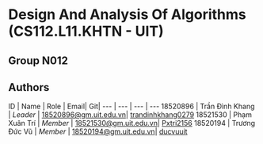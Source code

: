 # Design And Analysis Of Algorithms (CS112.L11.KHTN - UIT)
## Group N012
## Authors
ID | Name | Role | Email| Git|
--- | --- | --- | ---
18520896 | Trần Đình Khang | *Leader* | 18520896@gm.uit.edu.vn| [trandinhkhang0279](https://github.com/trandinhkhang0279)
18521530 | Phạm Xuân Trí | *Member* | 18521530@gm.uit.edu.vn| [Pxtri2156](https://github.com/Pxtri2156)
18520194 | Trương Đức Vũ | *Member* | 18520194@gm.uit.edu.vn| [ducvuuit](https://github.com/ducvuuit)



